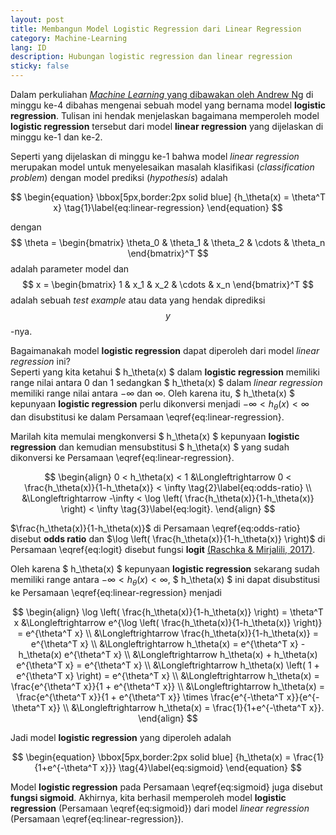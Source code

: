```yaml
---
layout: post
title: Membangun Model Logistic Regression dari Linear Regression
category: Machine-Learning
lang: ID
description: Hubungan logistic regression dan linear regression
sticky: false
---
```


Dalam perkuliahan [_Machine Learning_ yang dibawakan oleh Andrew Ng](https://www.coursera.org/learn/machine-learning/home/welcome) di minggu ke-4 dibahas mengenai sebuah model yang bernama model **logistic regression**. Tulisan ini hendak menjelaskan bagaimana memperoleh model **logistic regression** tersebut dari model **linear regression** yang dijelaskan di minggu ke-1 dan ke-2.

Seperti yang dijelaskan di minggu ke-1 bahwa model _linear regression_ merupakan model untuk menyelesaikan masalah klasifikasi (_classification problem_) dengan model prediksi (_hypothesis_) adalah   

$$ \begin{equation} \bbox[5px,border:2px solid blue] {h_\theta(x) = \theta^T x} \tag{1}\label{eq:linear-regression} \end{equation} $$

dengan $$ \theta = \begin{bmatrix} \theta_0 & \theta_1 & \theta_2 & \cdots & \theta_n \end{bmatrix}^T $$ adalah parameter model dan $$ x = \begin{bmatrix} 1 & x_1 & x_2 & \cdots & x_n \end{bmatrix}^T $$ adalah sebuah _test example_ atau data yang hendak diprediksi $$y$$-nya.    

Bagaimanakah model **logistic regression** dapat diperoleh dari model _linear regression_ ini?     
Seperti yang kita ketahui $ h_\theta(x) $ dalam **logistic regression** memiliki range nilai antara $0$ dan $1$ sedangkan $ h_\theta(x) $ dalam _linear regression_ memiliki range nilai antara $-\infty$ dan $\infty$. Oleh karena itu, $ h_\theta(x) $ kepunyaan **logistic regression** perlu dikonversi menjadi $-\infty < h_\theta(x) < \infty$ dan disubstitusi ke dalam Persamaan \eqref{eq:linear-regression}.   

Marilah kita memulai mengkonversi $ h_\theta(x) $ kepunyaan **logistic regression** dan kemudian mensubstitusi $ h_\theta(x) $ yang sudah dikonversi ke Persamaan \eqref{eq:linear-regression}.    

$$ \begin{align}  0 < h_\theta(x) < 1 &\Longleftrightarrow  0 < \frac{h_\theta(x)}{1-h_\theta(x)} <  \infty \tag{2}\label{eq:odds-ratio} \\ 
	                    &\Longleftrightarrow  -\infty < \log \left( \frac{h_\theta(x)}{1-h_\theta(x)} \right) < \infty \tag{3}\label{eq:logit}.  \end{align} $$

$\frac{h_\theta(x)}{1-h_\theta(x)}$ di Persamaan \eqref{eq:odds-ratio} disebut **odds ratio** dan $\log \left( \frac{h_\theta(x)}{1-h_\theta(x)} \right)$ di Persamaan \eqref{eq:logit} disebut fungsi **logit** [(Raschka & Mirjalili, 2017)](https://www.packtpub.com/big-data-and-business-intelligence/python-machine-learning-second-edition).    

Oleh karena $ h_\theta(x) $ kepunyaan **logistic regression** sekarang sudah memiliki range antara $-\infty < h_\theta(x) < \infty$, $ h_\theta(x) $ ini dapat disubstitusi ke Persamaan \eqref{eq:linear-regression} menjadi

$$ \begin{align} \log \left( \frac{h_\theta(x)}{1-h_\theta(x)} \right) = \theta^T x &\Longleftrightarrow e^{\log \left( \frac{h_\theta(x)}{1-h_\theta(x)} \right)} = e^{\theta^T x}   \\
	     &\Longleftrightarrow  \frac{h_\theta(x)}{1-h_\theta(x)} = e^{\theta^T x} \\
	     &\Longleftrightarrow  h_\theta(x) = e^{\theta^T x} - h_\theta(x) e^{\theta^T x}  \\
	     &\Longleftrightarrow  h_\theta(x) + h_\theta(x) e^{\theta^T x} = e^{\theta^T x}   \\ 
	     &\Longleftrightarrow  h_\theta(x) \left( 1 + e^{\theta^T x} \right) = e^{\theta^T x} \\
	     &\Longleftrightarrow  h_\theta(x) = \frac{e^{\theta^T x}}{1 + e^{\theta^T x}}  \\
	     &\Longleftrightarrow  h_\theta(x) = \frac{e^{\theta^T x}}{1 + e^{\theta^T x}}  \times \frac{e^{-\theta^T x}}{e^{-\theta^T x}} \\
	     &\Longleftrightarrow h_\theta(x) = \frac{1}{1+e^{-\theta^T x}}.
	\end{align} $$

Jadi model **logistic regression** yang diperoleh adalah   

$$ \begin{equation} \bbox[5px,border:2px solid blue] {h_\theta(x) = \frac{1}{1+e^{-\theta^T x}}} \tag{4}\label{eq:sigmoid} \end{equation} $$

Model **logistic regression** pada Persamaan \eqref{eq:sigmoid} juga disebut **fungsi sigmoid**. Akhirnya, kita berhasil memperoleh model **logistic regression** (Persamaan \eqref{eq:sigmoid}) dari model _linear regression_ (Persamaan \eqref{eq:linear-regression}).
